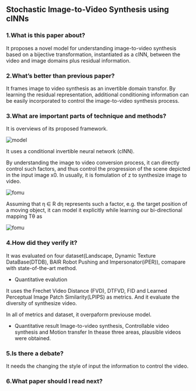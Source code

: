 ## Stochastic Image-to-Video Synthesis using cINNs

### 1.What is this paper about?

It proposes a novel model for understanding image-to-video synthesis based on a bijective transformation, instantiated as a cINN, between the video and image domains plus residual information.

### 2.What’s better than previous paper?

It frames image to video synthesis as an invertible domain transfor.
By learning the residual representation, additional conditioning information can be easily incorporated to control the image-to-video synthesis process.

### 3.What are important parts of technique and methods?

It is overviews of its proposed framework.

![model](../../../img/Stochastic_Image-to-Video_Synthesis_using_cINNs_model.jpg)

It uses a conditional invertible neural network (cINN).

By understanding the image to video conversion process, it can directly control such factors, and thus control the progression of the scene depicted in the input image x0.
In usually, it is fomulation of z to synthesize image to video.

![fomu](../../../img/Stochastic_Image-to-Video_Synthesis_using_cINNs_fomu1.jpg)

Assuming that η ∈ R dη represents such a factor, e.g. the target position of a moving object, it can model it explicitly while learning our bi-directional mapping Tθ as

![fomu](../../../img/Stochastic_Image-to-Video_Synthesis_using_cINNs_fomu2.jpg)



### 4.How did they verify it?

It was evaluated on four dataset(Landscape, Dynamic Texture DataBase(DTDB), BAIR Robot Pushing and Impersonator(iPER)), comapare with state-of-the-art method.

- Quantitative evalution

It uses the Frechet Video Distance (FVD), DTFVD, FID and  Learned Perceptual Image Patch Similarity(LPIPS) as metrics.
And it evaluate the diversity of synthesize video.

In all of metrics and dataset, it overpaform previouse model.

- Quantitative result
Image-to-video synthesis, Controllable video synthesis and Motion transfer
In thease three areas, plausible videos were obtained.

### 5.Is there a debate?

It needs the changing the style of input the information to control the video.

### 6.What paper should I read next?





